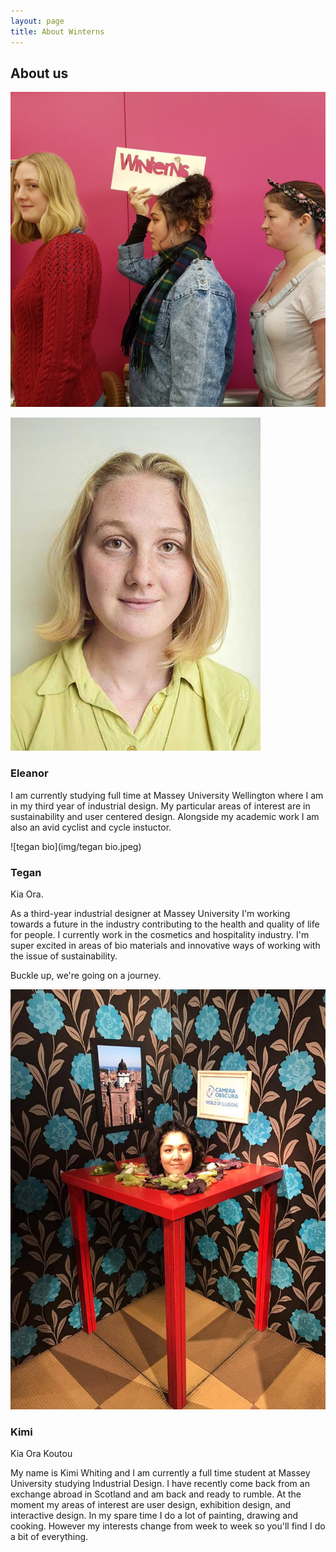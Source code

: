 ```yaml
---
layout: page
title: About Winterns
---
```

## About us

![grouppic](img/Winternintro.jpg)

![eleanor](img/eleanor.jpg)
### Eleanor
I am currently studying full time at Massey University Wellington where I am in my third year of industrial design. My particular areas of interest are in sustainability and user centered design.
Alongside my academic work I am also an avid cyclist and cycle instuctor. 

![tegan bio](img/tegan bio.jpeg)
### Tegan
Kia Ora. 

As a third-year industrial designer at Massey University I'm working towards a future in the industry contributing to the health and quality of life for people. I currently work in the cosmetics and hospitality industry. I'm super excited in areas of bio materials and innovative ways of working with the issue of sustainability.

Buckle up, we're going on a journey.

![kimi](img/kimiwoo.jpg) 
### Kimi
Kia Ora Koutou

My name is Kimi Whiting and I am currently a full time student at Massey University studying Industrial Design. I have recently come back from an exchange abroad in Scotland and am back and ready to rumble. At the moment my areas of interest are user design, exhibition design, and interactive design.
In my spare time I do a lot of painting, drawing and cooking. However my interests change from week to week so you'll find I do a bit of everything.

